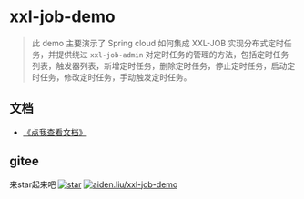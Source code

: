 # xxl-job-demo

> 此 demo 主要演示了 Spring cloud 如何集成 XXL-JOB 实现分布式定时任务，并提供绕过 `xxl-job-admin` 对定时任务的管理的方法，包括定时任务列表，触发器列表，新增定时任务，删除定时任务，停止定时任务，启动定时任务，修改定时任务，手动触发定时任务。

## 文档
- [《点我查看文档》](https://aiden-liu413.github.io/xxl-job-demo/)

## gitee
来star起来吧
[![star](https://gitee.com/aiden-liu/xxl-job-demo/badge/star.svg?theme=dark)](https://gitee.com/aiden-liu/xxl-job-demo/stargazers)
[![aiden.liu/xxl-job-demo](https://gitee.com/aiden-liu/xxl-job-demo/widgets/widget_card.svg?colors=ffffff,1e252b,323d47,455059,d7deea,99a0ae)](https://gitee.com/aiden-liu/xxl-job-demo) 

